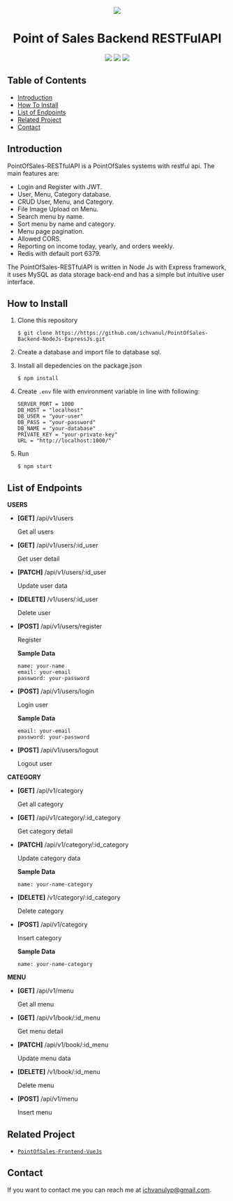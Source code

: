 <p align="center">
<a href="https://nodejs.org/">
  <img src="https://cdn-images-1.medium.com/max/871/1*d2zLEjERsrs1Rzk_95QU9A.png">
</a>
</p>

<h1 align="center">
Point of Sales Backend RESTFulAPI
</h1>

<p align="center">
<img src="https://img.shields.io/badge/Node.js-v12.14.1-blue">
<img src="https://img.shields.io/badge/Express.js-v4.17.1-brightgreen">
<img src="https://img.shields.io/badge/Bcrypt-v4.0.1-red"
</p>

## Table of Contents

- [Introduction](#introduction)
- [How To Install](#how-to-install)
- [List of Endpoints](#list-of-endpoints)
- [Related Project](#related-project)
- [Contact](#contact)

## Introduction

PointOfSales-RESTfulAPI is a PointOfSales systems with restful api. The main features are:

- Login and Register with JWT.
- User, Menu, Category database.
- CRUD User, Menu, and Category.
- File Image Upload on Menu.
- Search menu by name.
- Sort menu by name and category.
- Menu page pagination.
- Allowed CORS.
- Reporting on income today, yearly, and orders weekly.
- Redis with default port 6379.

The PointOfSales-RESTfulAPI is written in Node Js with Express framework, it uses MySQL as data storage back-end and has a simple but intuitive user interface.

## How to Install

1. Clone this repository

   ```
   $ git clone https://https://github.com/ichvanul/PointOfSales-Backend-NodeJs-ExpressJs.git
   ```

2. Create a database and import file to database sql.

3. Install all depedencies on the package.json

   ```
   $ npm install
   ```

4. Create `.env` file with environment variable in line with following:

   ```
   SERVER_PORT = 1000
   DB_HOST = "localhost"
   DB_USER = "your-user"
   DB_PASS = "your-password"
   DB_NAME = "your-database"
   PRIVATE_KEY = "your-private-key"
   URL = "http://localhost:1000/"
   ```

5. Run
   ```
   $ npm start
   ```

## List of Endpoints

**USERS**

- **[GET]** /api/v1/users

  Get all users

- **[GET]** /api/v1/users/:id_user

  Get user detail

- **[PATCH]** /api/v1/users/:id_user

  Update user data

- **[DELETE]** /v1/users/:id_user

  Delete user

- **[POST]** /api/v1/users/register

  Register

  **Sample Data**

  ```
  name: your-name
  email: your-email
  password: your-password
  ```

- **[POST]** /api/v1/users/login

  Login user

  **Sample Data**

  ```
  email: your-email
  password: your-password
  ```

- **[POST]** /api/v1/users/logout

  Logout user

**CATEGORY**

- **[GET]** /api/v1/category

  Get all category

- **[GET]** /api/v1/category/:id_category

  Get category detail

- **[PATCH]** /api/v1/category/:id_category

  Update category data

  **Sample Data**

  ```
  name: your-name-category
  ```

- **[DELETE]** /v1/category/:id_category

  Delete category

- **[POST]** /api/v1/category

  Insert category

  **Sample Data**

  ```
  name: your-name-category
  ```

**MENU**

- **[GET]** /api/v1/menu

  Get all menu

- **[GET]** /api/v1/book/:id_menu

  Get menu detail

- **[PATCH]** /api/v1/book/:id_menu

  Update menu data

- **[DELETE]** /v1/book/:id_menu

  Delete menu

- **[POST]** /api/v1/menu

  Insert menu

## Related Project

- [`PointOfSales-Frontend-VueJs`](https://github.com/ichvanul/PointOfSales-VueJs.git)

## Contact

If you want to contact me you can reach me at <ichvanulyp@gmail.com>.
